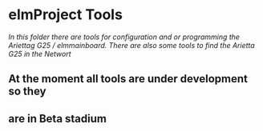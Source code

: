 # elmProject Tools

*In this folder there are tools for configuration and or*
*programming the Ariettag G25 / elmmainboard. There are*
*also some tools to find the Arietta G25 in the Networt*

## At the moment all tools are under development so they
## are in Beta stadium